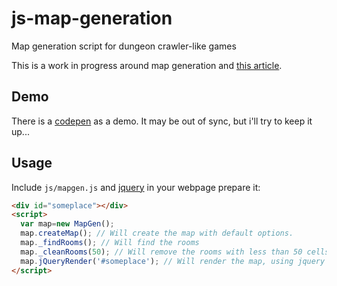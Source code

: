 # js-map-generation
Map generation script for dungeon crawler-like games

This is a work in progress around map generation and [this article](http://web.archive.org/web/20110825054218/http://properundead.com/2009/03/cave-generator.html).

## Demo
There is a [codepen](http://codepen.io/mtancoigne/pen/mPZeRQ) as a demo. It may be out of sync, but i'll try to keep it up...

## Usage
Include `js/mapgen.js` and [jquery](https://jquery.com/) in your webpage prepare it:

```html
<div id="someplace"></div>
<script>
  var map=new MapGen();
  map.createMap(); // Will create the map with default options.
  map._findRooms(); // Will find the rooms
  map._cleanRooms(50); // Will remove the rooms with less than 50 cells
  map.jQueryRender('#someplace'); // Will render the map, using jquery for now.
</script>
```
